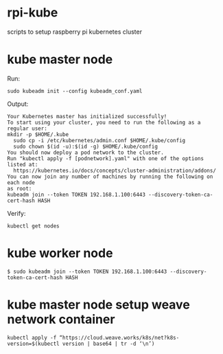 # rpi-kube
scripts to setup raspberry pi kubernetes cluster 

# kube master node
Run:

```sudo kubeadm init --config kubeadm_conf.yaml```

Output:

```
Your Kubernetes master has initialized successfully!
To start using your cluster, you need to run the following as a regular user:
mkdir -p $HOME/.kube
  sudo cp -i /etc/kubernetes/admin.conf $HOME/.kube/config
  sudo chown $(id -u):$(id -g) $HOME/.kube/config
You should now deploy a pod network to the cluster.
Run "kubectl apply -f [podnetwork].yaml" with one of the options listed at:
  https://kubernetes.io/docs/concepts/cluster-administration/addons/
You can now join any number of machines by running the following on each node
as root:
kubeadm join --token TOKEN 192.168.1.100:6443 --discovery-token-ca-cert-hash HASH
```

Verify:

```
kubectl get nodes
```

# kube worker node
```
$ sudo kubeadm join --token TOKEN 192.168.1.100:6443 --discovery-token-ca-cert-hash HASH
```

# kube master node setup weave network container

```
kubectl apply -f “https://cloud.weave.works/k8s/net?k8s-version=$(kubectl version | base64 | tr -d ‘\n’)
```
